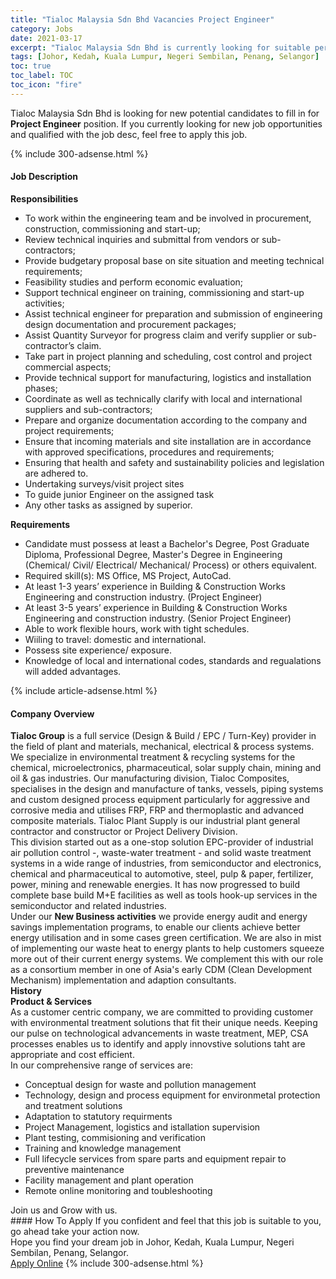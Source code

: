 ```yaml
---
title: "Tialoc Malaysia Sdn Bhd Vacancies Project Engineer" 
category: Jobs 
date: 2021-03-17 
excerpt: "Tialoc Malaysia Sdn Bhd is currently looking for suitable person to fill in the Project Engineer which based in Johor, Kedah, Kuala Lumpur, Negeri Sembilan, Penang, Selangor" 
tags: [Johor, Kedah, Kuala Lumpur, Negeri Sembilan, Penang, Selangor] 
toc: true 
toc_label: TOC 
toc_icon: "fire" 
--- 
```


<p>Tialoc Malaysia Sdn Bhd is looking for new potential candidates to fill in for <b>Project Engineer</b> position. If you currently looking for new job opportunities and qualified with the job desc, feel free to apply this job.
</p>{% include 300-adsense.html %} 
<div><div><h4>Job Description</h4></div><div><div><span><div><div><strong>Responsibilities</strong></div><ul><li>To work within the engineering team and be involved in procurement, construction, commissioning and start-up;</li><li>Review technical inquiries and submittal from vendors or sub-contractors;</li><li>Provide budgetary proposal base on site situation and meeting technical requirements;</li><li>Feasibility studies and perform economic evaluation;</li><li>Support technical engineer on training, commissioning and start-up activities;</li><li>Assist technical engineer for preparation and submission of engineering design documentation and procurement packages;</li><li>Assist Quantity Surveyor for progress claim and verify supplier or sub-contractor&#8217;s claim.</li><li>Take part in project planning and scheduling, cost control and project commercial aspects;</li><li>Provide technical support for manufacturing, logistics and installation phases;</li><li>Coordinate as well as technically clarify with local and international suppliers and sub-contractors;</li><li>Prepare and organize documentation according to the company and project requirements;</li><li>Ensure that incoming materials and site installation are in accordance with approved specifications, procedures and requirements;</li><li>Ensuring that health and safety and sustainability policies and legislation are adhered to.</li><li>Undertaking surveys/visit project sites</li><li>To guide junior Engineer on the assigned task</li><li>Any other tasks as assigned by superior.</li></ul><div><strong>Requirements</strong></div><ul><li>Candidate must possess at least a Bachelor's Degree, Post Graduate Diploma, Professional Degree, Master's Degree in Engineering (Chemical/ Civil/ Electrical/ Mechanical/ Process) or others equivalent.</li><li>Required skill(s): MS Office, MS Project, AutoCad.</li><li>At least 1-3 years&#8217; experience in Building &amp; Construction Works Engineering and construction industry. (Project Engineer)</li><li>At least 3-5 years&#8217; experience in Building &amp; Construction Works Engineering and construction industry. (Senior Project Engineer)</li><li>Able to work flexible hours, work with tight schedules.</li><li>Wiiling to travel: domestic and international.</li><li>Possess site experience/ exposure.</li><li>Knowledge of local and international codes, standards and regualations will added advantages.</li></ul></div></span></div></div></div> 
{% include article-adsense.html %} 
<div><div><h4>Company Overview</h4></div><div><div><span><div><div>
<div>
<strong>Tialoc Group</strong> is a full service (Design &amp; Build / EPC / Turn-Key) provider in the field of plant and materials, mechanical, electrical &amp; process systems. We specialize in environmental treatment &amp; recycling systems for the chemical, microelectronics, pharmaceutical, solar supply chain, mining and oil &amp; gas industries. Our manufacturing division,&#160;Tialoc Composites, specialises in the design and manufacture of tanks, vessels, piping systems and custom designed process equipment particularly for aggressive and corrosive media and utilises FRP, FRP and thermoplastic and advanced composite materials.&#160;Tialoc Plant Supply is our industrial plant general contractor and constructor or Project Delivery Division.</div>
<div>
		This division started out as a one-stop solution EPC-provider of industrial air pollution control -, waste-water treatment - and solid waste treatment systems in a wide range of industries, from semiconductor and electronics, chemical and pharmaceutical to automotive, steel, pulp &amp; paper, fertilizer, power, mining and renewable energies. It has now progressed to build complete base build M+E facilities as well as tools hook-up services in the semiconductor and related industries.</div>
<div>
		Under our <strong>New Business activities</strong> we provide energy audit and energy savings implementation programs, to enable our clients achieve better energy utilisation and in some cases green certification. We are also in mist of implementing our waste heat to energy plants to help customers squeeze more out of their current energy systems. We complement this with our role as a consortium member in one of Asia's early CDM (Clean Development Mechanism) implementation and adaption consultants.</div>
</div>
<div>
<strong>History</strong></div>
<div>
<strong>Product &amp; Services</strong></div>
<div>
<div>
		As a customer centric company, we are committed to providing customer with environmental treatment solutions that fit their unique needs. Keeping our pulse on technological advancements in waste treatment, MEP, CSA processes enables us to identify and apply innovstive solutions taht are appropriate and cost efficient.</div>
<div>
		In our comprehensive range of services are:</div>
<ul>
<li>
			Conceptual design for waste and pollution management</li>
<li>
			Technology, design and process equipment for environmetal protection and treatment solutions</li>
<li>
			Adaptation to statutory requirments</li>
<li>
			Project Management, logistics and istallation supervision</li>
<li>
			Plant testing, commisioning and verification</li>
<li>
			Training and knowledge management</li>
<li>
			Full lifecycle services from spare parts and equipment repair to preventive maintenance</li>
<li>
			Facility management and plant operation</li>
<li>
			Remote online monitoring and toubleshooting</li>
</ul>
</div>
<div>
<div>
		Join us and Grow with us.</div>
</div></div></span></div></div></div> 
#### How To Apply 
If you confident and feel that this job is suitable to you, go ahead take your action now. <br/> 
Hope you find your dream job in Johor, Kedah, Kuala Lumpur, Negeri Sembilan, Penang, Selangor. <br/> 
<a href="https://www.jobstreet.com.my/en/job/project-engineer-4507573?jobId=jobstreet-my-job-4507573&" class="btn btn--info" target="_blank" rel="nofollow noopenner">Apply Online</a> 
{% include 300-adsense.html %} 